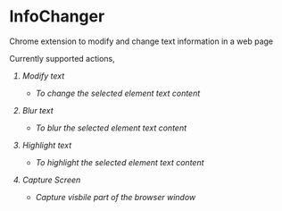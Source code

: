 # InfoChanger
Chrome extension to modify and change text information in a web page


<dl>
  <dt>Currently supported actions,</dt>
</dl>

<i>

1. Modify text	
	- To change the selected element text content

2. Blur text       	
	- To blur the selected element text content

3. Highlight text  	
	- To highlight the selected element text content

4. Capture Screen  	
	- Capture visbile part of the browser window

